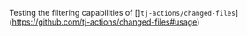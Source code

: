Testing the filtering capabilities of []`tj-actions/changed-files`](https://github.com/tj-actions/changed-files#usage)
